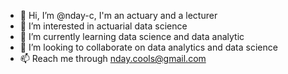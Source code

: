 - 👋 Hi, I’m @nday-c, I'm an actuary and a lecturer
- 👀 I’m interested in actuarial data science
- 🌱 I’m currently learning data science and data analytic
- 💞️ I’m looking to collaborate on data analytics and data science
- 📫 Reach me through nday.cools@gmail.com

<!---
nday-c/nday-c is a ✨ special ✨ repository because its `README.md` (this file) appears on your GitHub profile.
You can click the Preview link to take a look at your changes.
--->
